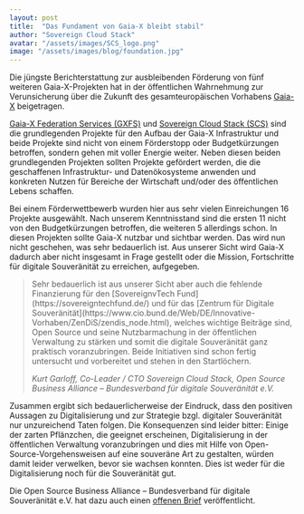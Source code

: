 ```yaml
---
layout: post
title:  "Das Fundament von Gaia-X bleibt stabil"
author: "Sovereign Cloud Stack"
avatar: "/assets/images/SCS_logo.png"
image: "/assets/images/blog/foundation.jpg"
---
```


Die jüngste Berichterstattung zur ausbleibenden Förderung von fünf weiteren Gaia-X-Projekten
hat in der öffentlichen Wahrnehmung zur Verunsicherung über die Zukunft
des gesamteuropäischen Vorhabens [Gaia-X](https://gaia-x.eu) beigetragen.

[Gaia-X Federation Services (GXFS)](https://gxfs.eu) und [Sovereign Cloud Stack (SCS)](https://scs.community/)
sind die grundlegenden Projekte für den Aufbau der Gaia-X Infrastruktur und beide
Projekte sind nicht von einem Förderstopp oder Budgetkürzungen betroffen, sondern
gehen mit voller Energie weiter. Neben diesen beiden grundlegenden Projekten
sollten Projekte gefördert werden, die die geschaffenen Infrastruktur- und
Datenökosysteme anwenden und konkreten Nutzen für Bereiche der Wirtschaft und/oder
des öffentlichen Lebens schaffen.

Bei einem Förderwettbewerb wurden hier aus sehr vielen Einreichungen 16 Projekte
ausgewählt. Nach unserem Kenntnisstand sind die ersten 11 nicht von den Budgetkürzungen
betroffen, die weiteren 5 allerdings schon. In diesen Projekten sollte Gaia-X nutzbar
und sichtbar werden. Das wird nun nicht geschehen, was sehr bedauerlich ist.
Aus unserer Sicht wird Gaia-X dadurch aber nicht insgesamt in Frage gestellt oder die Mission,
Fortschritte für digitale Souveränität zu erreichen, aufgegeben.

<blockquote>
<p markdown="1">Sehr bedauerlich ist aus unserer Sicht aber auch die fehlende Finanzierung für den [SovereignvTech Fund](https://sovereigntechfund.de/)
und für das [Zentrum für Digitale Souveränität](https://www.cio.bund.de/Web/DE/Innovative-Vorhaben/ZenDiS/zendis_node.html),
welches wichtige Beiträge sind, Open Source und seine Nutzbarmachung in der öffentlichen Verwaltung zu stärken und
somit die digitale Souveränität ganz praktisch voranzubringen. Beide Initiativen
sind schon fertig untersucht und vorbereitet und stehen in den Startlöchern.</p>
<cite>Kurt Garloff, Co-Leader / CTO Sovereign Cloud Stack, Open Source Business Alliance – Bundesverband für digitale Souveränität e.V.</cite>
</blockquote>

Zusammen ergibt sich bedauerlicherweise der Eindruck, dass den positiven Aussagen
zu Digitalisierung und zur Strategie bzgl. digitaler Souveränität nur unzureichend Taten folgen. Die Konsequenzen sind
leider bitter: Einige der zarten Pflänzchen, die geeignet erscheinen, Digitalisierung
in der öffentlichen Verwaltung voranzubringen und dies mit Hilfe von Open-Source-Vorgehensweisen
auf eine souveräne Art zu gestalten, würden damit leider verwelken,
bevor sie wachsen konnten. Dies ist weder für die Digitalisierung noch für die
Souveränität gut.

Die Open Source Business Alliance – Bundesverband für digitale Souveränität e.V. 
hat dazu auch einen [offenen Brief](https://osb-alliance.de/featured/offener-brief-digitale-souveraenitaet-im-bundeshaushalt-2022-beruecksichtigen)
veröffentlicht.
